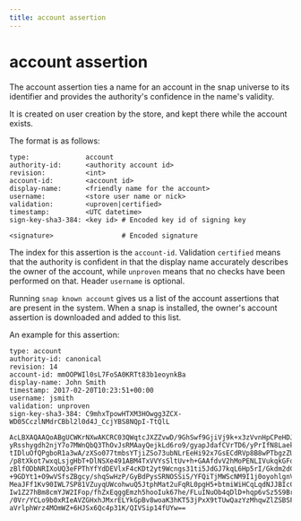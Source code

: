 ```yaml
---
title: account assertion
---
```


# account assertion

The account assertion ties a name for an account in the snap universe to its
identifier and provides the authority's confidence in the name's validity.

It is created on user creation by the store, and kept there while the account
exists.

The format is as follows:

```text
type:              account
authority-id:      <authority account id>
revision:          <int>
account-id:        <account id>
display-name:      <friendly name for the account>
username:          <store user name or nick>
validation:        <uproven|certified>
timestamp:         <UTC datetime>
sign-key-sha3-384: <key id> # Encoded key id of signing key

<signature>                 # Encoded signature
```

The index for this assertion is the `account-id`. Validation `certified` means
that the authority is confident in that the display name accurately describes the
owner of the account, while `unproven` means that no checks have been performed
on that. Header `username` is optional.

Running `snap known account` gives us a list of the account assertions that
are present in the system. When a snap is installed, the owner's account assertion
is downloaded and added to this list.

An example for this assertion:

```text
type: account
authority-id: canonical
revision: 14
account-id: mmOOPWIl0sL7FoSA0KRTt83b1eoynkBa
display-name: John Smith
timestamp: 2017-02-20T10:23:51+00:00
username: jsmith
validation: unproven
sign-key-sha3-384: C9mhxTpowHTXM3HOwgg3ZCX-WD05CczlNMdrCBbl2l0d4J_CcjYBS8NQpI-TtQlL

AcLBXAQAAQoABgUCWKrNXwAKCRC03QWqtcJXZZvwD/9GhSwf9GjiVj9k+x3zVvnHpCPeHDJT0MSJ
yRsshygdh2njY7o7MWnQbQ3ThOvJsRMAayQejkLd6ro9/gyapJdafCVrTD6/yPrIfN8LaekVGmTL
tIDluOfQPgboR1a3wA/zXSo077tmbsYTjiZSo73ubNLrEeHi92x7GsECdRVp8B8wPTbgzZUWZOo3
/p8tXkot7wxqLsjgHbT+DlNSXe491ABM4TxVVYsSltUv+h+GAAfdvV2hMoPENLIVukqkGFq1XRGf
zBlfODbNRIXoUQ3eFPThYfYdDEVlxF4cKDt2yt9Wcngs31ti5JdGJ7kqL6Hp5rI/Gkdm2dCdvLhf
+9GDYt1+O9wVSfsZBgcy/shqSwHzP/GyBdPysSRNOSSiS/YFQiTjMWScNM9I1j0oyohlgnV6AOVa
MeaJFf1Kv90IWL7SP81VZuyqUWcohwuQ5JtphMat2uFqRL0pgH5+btmiWiHCqLqdNJJBIcCpSG+t
Iw1Z27hBm8cmYJW2IFop/fhZxEqggEmzh5hooIuk67he/FLuINuOb4qDlD+hqp6vSz5S9Br/0Gu/
/0Vr/YCLo9b0xRIeAVZGHxhJMxrELYkGpBv8woaK3hKT53jPxX9tTUwQazYzMhqwZlZSBSFQtnSq
aVrlphWrz4MOmWZ+6HJSx6Qc4p31K/QIVSip14fUYw==
```
